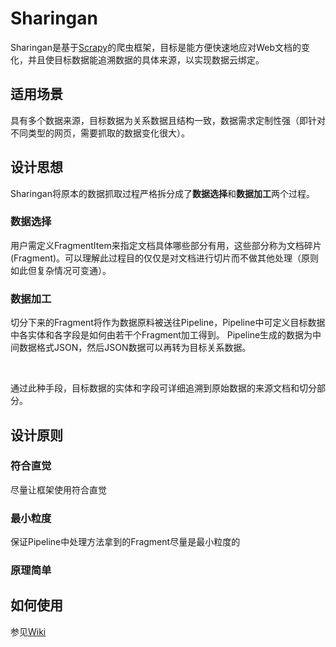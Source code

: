 Sharingan
==

Sharingan是基于[Scrapy](https://doc.scrapy.org/en/1.3/)的爬虫框架，目标是能方便快速地应对Web文档的变化，并且使目标数据能追溯数据的具体来源，以实现数据云绑定。

## 适用场景
具有多个数据来源，目标数据为关系数据且结构一致，数据需求定制性强（即针对不同类型的网页，需要抓取的数据变化很大）。

## 设计思想
Sharingan将原本的数据抓取过程严格拆分成了**数据选择**和**数据加工**两个过程。
### 数据选择
用户需定义FragmentItem来指定文档具体哪些部分有用，这些部分称为文档碎片(Fragment)。可以理解此过程目的仅仅是对文档进行切片而不做其他处理（原则如此但复杂情况可变通）。
### 数据加工
切分下来的Fragment将作为数据原料被送往Pipeline，Pipeline中可定义目标数据中各实体和各字段是如何由若干个Fragment加工得到。
Pipeline生成的数据为中间数据格式JSON，然后JSON数据可以再转为目标关系数据。

</br>

通过此种手段，目标数据的实体和字段可详细追溯到原始数据的来源文档和切分部分。


## 设计原则

### 符合直觉
尽量让框架使用符合直觉

### 最小粒度
保证Pipeline中处理方法拿到的Fragment尽量是最小粒度的

### 原理简单

## 如何使用
参见[Wiki](https://github.com/jmp0xf/sharingan/wiki)
